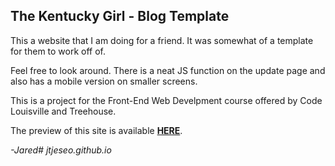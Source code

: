 ## The Kentucky Girl - Blog Template

This a website that I am doing for a friend. It was somewhat of a template for them to work off of.

Feel free to look around. There is a neat JS function on the update page and also has a mobile version on smaller screens.

This is a project for the Front-End Web Develpment course offered by Code Louisville and Treehouse.

The preview of this site is available **[HERE](https://jtjeseo.github.io/KentuckyGirl "The Kentucky Girl")**.

*-Jared# jtjeseo.github.io*
 